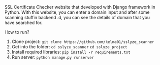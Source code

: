 SSL Certificate Checker website that developed with Django framework in Python. With this website, you can enter a domain input and after some scanning stuffin backend .d, you can see the details of domain that you have searched for.

How to run?

1. Clone project:
  `git clone https://github.com/kelma01/sslyze_scanner`
2. Get into the folder:
  `cd sslyze_scanner`
  `cd sslyze_project`
3. Install required libraries:
  `pip install -r requirements.txt`
4. Run server:
  `python manage.py runserver`
